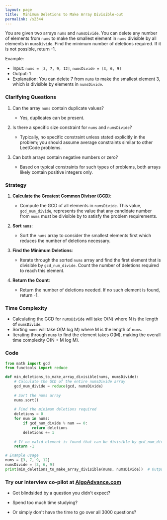 ```yaml
---
layout: page
title:  Minimum Deletions to Make Array Divisible-out
permalink: /s2344
---
```


You are given two arrays `nums` and `numsDivide`. You can delete any number of elements from `nums` to make the smallest element in `nums` divisible by all elements in `numsDivide`. Find the minimum number of deletions required. If it is not possible, return -1.

Example:
- Input: `nums = [3, 7, 9, 12]`, `numsDivide = [3, 6, 9]`
- Output: 1
- Explanation: You can delete 7 from `nums` to make the smallest element 3, which is divisible by elements in `numsDivide`.

### Clarifying Questions

1. Can the array `nums` contain duplicate values?
   - Yes, duplicates can be present.
   
2. Is there a specific size constraint for `nums` and `numsDivide`?
   - Typically, no specific constraint unless stated explicitly in the problem; you should assume average constraints similar to other LeetCode problems.

3. Can both arrays contain negative numbers or zero?
   - Based on typical constraints for such types of problems, both arrays likely contain positive integers only.

### Strategy

1. **Calculate the Greatest Common Divisor (GCD)**:
   - Compute the GCD of all elements in `numsDivide`. This value, `gcd_num_divide`, represents the value that any candidate number from `nums` must be divisible by to satisfy the problem requirements.

2. **Sort `nums`**:
   - Sort the `nums` array to consider the smallest elements first which reduces the number of deletions necessary.

3. **Find the Minimum Deletions**:
   - Iterate through the sorted `nums` array and find the first element that is divisible by `gcd_num_divide`. Count the number of deletions required to reach this element.

4. **Return the Count**:
   - Return the number of deletions needed. If no such element is found, return -1.

### Time Complexity

- Calculating the GCD for `numsDivide` will take O(N) where N is the length of `numsDivide`.
- Sorting `nums` will take O(M log M) where M is the length of `nums`.
- Iterating through `nums` to find the element takes O(M), making the overall time complexity O(N + M log M).

### Code

```python
from math import gcd
from functools import reduce

def min_deletions_to_make_array_divisible(nums, numsDivide):
    # Calculate the GCD of the entire numsDivide array
    gcd_num_divide = reduce(gcd, numsDivide)
    
    # Sort the nums array
    nums.sort()
    
    # Find the minimum deletions required
    deletions = 0
    for num in nums:
        if gcd_num_divide % num == 0:
            return deletions
        deletions += 1
    
    # If no valid element is found that can be divisible by gcd_num_divide
    return -1

# Example usage
nums = [3, 7, 9, 12]
numsDivide = [3, 6, 9]
print(min_deletions_to_make_array_divisible(nums, numsDivide))  # Output: 1
```




### Try our interview co-pilot at [AlgoAdvance.com](https://algoAdvance.com)

- Got blindsided by a question you didn't expect?

- Spend too much time studying?

- Or simply don't have the time to go over all 3000 questions?

